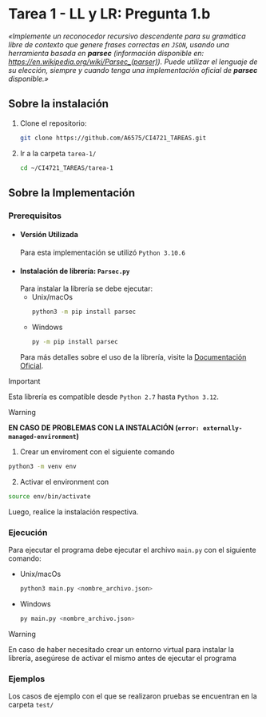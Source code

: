# Tarea 1 - LL y LR: Pregunta 1.b

*«Implemente un reconocedor recursivo descendente para su gramática libre de contexto que genere frases correctas en `JSON`, usando una herramienta basada en **parsec** (información disponible en: https://en.wikipedia.org/wiki/Parsec_(parser)). Puede utilizar el lenguaje de su elección, siempre y cuando tenga una implementación oficial de **parsec** disponible.»*
## Sobre la instalación
1. Clone el repositorio:
	```bash
	git clone https://github.com/A6575/CI4721_TAREAS.git
	```
2. Ir a la carpeta `tarea-1/`
	```bash
	cd ~/CI4721_TAREAS/tarea-1
	```
## Sobre la Implementación

### Prerequisitos
- #### Versión Utilizada
	Para esta implementación se utilizó `Python 3.10.6`
- #### Instalación de librería: `Parsec.py`
	Para instalar la librería se debe ejecutar:
	- Unix/macOs
		```bash
		python3 -m pip install parsec
		```
	- Windows
		```bash
		py -m pip install parsec
		```
	Para más detalles sobre el uso de la librería, visite la [Documentación Oficial](https://pythonhosted.org/parsec/documentation.html).

> [!IMPORTANT]
> Esta librería es compatible desde `Python 2.7` hasta `Python 3.12`.

> [!WARNING]
> **EN CASO DE PROBLEMAS CON LA INSTALACIÓN (`error: externally-managed-environment`)**
> 1. Crear un enviroment con el siguiente comando
> ```bash
> python3 -m venv env
> ```
> 2. Activar el environment con
> ```bash
> source env/bin/activate
> ```
> Luego, realice la instalación respectiva.
	
### Ejecución
Para ejecutar el programa debe ejecutar el archivo `main.py` con el siguiente comando:
- Unix/macOs
	```bash
	python3 main.py <nombre_archivo.json>
	```
- Windows
  ```bash
  py main.py <nombre_archivo.json>
  ```
> [!WARNING]
> En caso de haber necesitado crear un entorno virtual para instalar la librería, asegúrese de activar el mismo antes de ejecutar el programa
### Ejemplos
Los casos de ejemplo con el que se realizaron pruebas se encuentran en la carpeta `test/`
